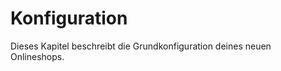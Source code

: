 # Konfiguration 

Dieses Kapitel beschreibt die Grundkonfiguration deines neuen Onlineshops.

  

  

  

  

  

  

  

  

  

  

  

  

  

  

  

  

  

  

  


